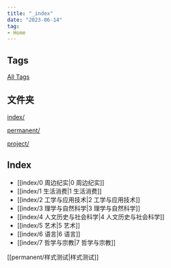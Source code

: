 ```yaml
---
title: "_index"
date: "2023-06-14"
tag:
- Home
---
```


## Tags

[All Tags](tags/)

## 文件夹

[index/](index/)

[permanent/](permanent/)

[project/](project)
## Index
- [[index/0 周边纪实|0 周边纪实]]
- [[index/1 生活消费|1 生活消费]]
- [[index/2 工学与应用技术|2 工学与应用技术]]
- [[index/3 理学与自然科学|3 理学与自然科学]]
- [[index/4 人文历史与社会科学|4 人文历史与社会科学]]
- [[index/5 艺术|5 艺术]]
- [[index/6 语言|6 语言]]
- [[index/7 哲学与宗教|7 哲学与宗教]]

[[permanent/样式测试|样式测试]]
